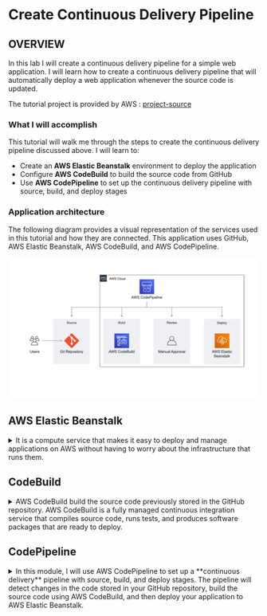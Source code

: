 # Create Continuous Delivery Pipeline

## OVERVIEW

In this lab I will create a continuous delivery pipeline for a simple web application. 
I will learn how to create a continuous delivery pipeline that will automatically deploy a web application whenever the source code is updated.

The tutorial project is provided by AWS : [project-source](https://aws.amazon.com/getting-started/hands-on/create-continuous-delivery-pipeline/)

### What I will accomplish

This tutorial will walk me through the steps to create the continuous delivery pipeline discussed above. I will learn to:

- Create an **AWS Elastic Beanstalk** environment to deploy the application
- Configure **AWS CodeBuild** to build the source code from GitHub
- Use **AWS CodePipeline** to set up the continuous delivery pipeline with source, build, and deploy stages

### Application architecture

The following diagram provides a visual representation of the services used in this tutorial and how they are connected. This application uses GitHub, AWS Elastic Beanstalk, AWS CodeBuild, and AWS CodePipeline.

![project-architecture](/hands_on_2/resources/project_architecture.png)

## AWS Elastic Beanstalk 
<details>
<summary>It is a compute service that makes it easy to deploy and manage applications on AWS without having to worry about the infrastructure that runs them.</summary>

Elastic Beanstalk supports a wide range of application configurations, which can make it challenging to manage using Terraform. AWS provides a helpful [guide](https://docs.aws.amazon.com/elasticbeanstalk/latest/dg/command-options-general.html) that covers the general options for all environments.

> [!IMPORTANT]
> Due to the security policies of AWS, Elastic Beanstalk does not create instance profile role automatically now for new accounts. You need to manually create an instance profile and add the managed policies of AWSElasticBeanstalkWebTier in it. 
The next guide could be helpful : [Elastic Beanstalk instance profile](https://docs.aws.amazon.com/elasticbeanstalk/latest/dg/concepts-roles-instance.html).

### Key concepts

- **AWS Elastic Beanstalk -** A service that makes it easy to deploy your application on AWS. You simply upload your code and Elastic Beanstalk deploys, manages, and scales your application.
- **Environment -** Collection of AWS resources provisioned by Elastic Beanstalk that are used to run your application.
- **EC2 instance -** Virtual server in the cloud. Elastic Beanstalk will provision one or more Amazon EC2 instances when creating an environment.
- **Web server -** Software that uses the HTTP protocol to serve content over the Internet. It is used to store, process, and deliver web pages.
    - ![](/hands_on_2/resources/web_env_tier_architecture.png)
- **Platform —** Combination of operating system, programming language runtime, web server, application server, and Elastic Beanstalk components. Your application runs using the components provided by a platform.

- **Deployment modes -**  There are two deployments modes in Elastic Beanstalk:
    - Single Instance - It's great for dev purposes, and this lab will utilize it.
        - ![](/hands_on_2/resources/single_instance_deployment_type.png)
    - High availability with load balancer - Ideal for production environments with scalability and availability.

### Terraform notes

- ***solution_stack_name** defines the platform as terraform argument*
    - solution_stack_name - A solution stack to base your Template off of. Example stacks can be found in the Amazon API documentation

</details>

## CodeBuild

<details>
<summary>AWS CodeBuild build the source code previously stored in the GitHub repository. AWS CodeBuild is a fully managed continuous integration service that compiles source code, runs tests, and produces software packages that are ready to deploy.</summary>

[GitHub repository](https://github.com/keffren/aws-elastic-beanstalk-express-js-sample)

### Key concepts

- **Build process —** Process that converts source code files into an executable software artifact. It may include the following steps: compiling source code, running tests, and packaging software for deployment.

- **Continuous integration —** Software development practice of regularly pushing changes to a hosted repository, after which automated builds and tests are run.

- **Build environment —** Represents a combination of the operating system, programming language runtime, and tools that CodeBuild uses to run a build.

- **Buildspec —** Collection of build commands and related settings, in YAML format, that CodeBuild uses to run a build.

- **Build Project —** Includes information about how to run a build, including where to get the source code, which build environment to use, which build commands to run, and where to store the build output.

- **OAuth —** Open protocol for secure authorization. OAuth enables you to connect your GitHub account to third-party applications, including AWS CodeBuild.

- **Artifact -** refers to the output generated during the build process of a project. These artifacts are the files created as a result of compiling your source code. Artifacts can include binary files, libraries, executables, and other products produced during the compilation.

### Terraform notes

- `service_role` - (**Required**) Amazon Resource Name (ARN) of the AWS Identity and Access Management (IAM) role that enables AWS CodeBuild to interact with dependent AWS services on behalf of the AWS account.

</details>

## CodePipeline

<details>
<summary>In this module, I will use AWS CodePipeline to set up a **continuous delivery** pipeline with source, build, and deploy stages. The pipeline will detect changes in the code stored in your GitHub repository, build the source code using AWS CodeBuild, and then deploy your application to AWS Elastic Beanstalk.</summary>

## Key concepts

- **Continuous delivery** — Software development practice that allows developers to release software more quickly by automating the build, test, and deploy processes.

- **Pipeline —** Workflow model that describes how software changes go through the release process. Each pipeline is made up of a series of stages.

- **Stage —** Logical division of a pipeline, where actions are performed. A stage might be a build stage, where the source code is built and tests are run. It can also be a deployment stage, where code is deployed to runtime environments.

- **Action —** Set of tasks performed in a stage of the pipeline. For example, a source action can start a pipeline when source code is updated, and a deploy action can deploy code to a compute service like AWS Elastic Beanstalk.

## Terraform notes

- *How Can we know the stage structure?*
    - [CodePipeline-structure](https://docs.aws.amazon.com/codepipeline/latest/userguide/reference-pipeline-structure.html)
- `artifact_store` - **(Required)** One or more artifact_store blocks.
    - `location` - **(Required)** The location where AWS CodePipeline stores artifacts for a pipeline; **currently only S3 is supported**. So it must be a S3 bucket created.
- Adding a GitHub version 1 source action
    - `OAuthToken` - (**Required**) Represents the GitHub authentication token that allows CodePipeline to perform operations on your GitHub repository. **This will be stored as a secret in AWS Secrets Manager**.
- *How Can we retrieve a secret from AWS Secret Manager using Terraform?*
    ```
    data "aws_secretsmanager_secret_version" "example_secret" {
        secret_id     = "your-secret-name"
        version_stage = "AWSCURRENT"
    }
    ```

</details>
